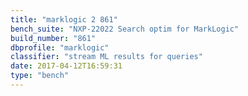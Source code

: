 ```yaml
---
title: "marklogic 2 861"
bench_suite: "NXP-22022 Search optim for MarkLogic"
build_number: "861"
dbprofile: "marklogic"
classifier: "stream ML results for queries"
date: 2017-04-12T16:59:31
type: "bench"
---
```

